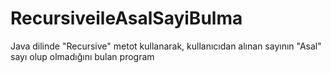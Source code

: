 # RecursiveileAsalSayiBulma
 Java dilinde "Recursive" metot kullanarak, kullanıcıdan alınan sayının "Asal" sayı olup olmadığını bulan program
